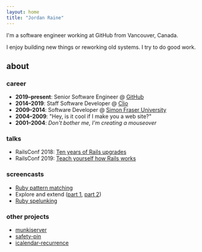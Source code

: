 ```yaml
---
layout: home
title: "Jordan Raine"
---
```


I'm a software engineer working at GitHub from Vancouver, Canada.

I enjoy building new things or reworking old systems. I try to do good work.

## about

### career

- **2019–present**: Senior Software Engineer @ [GitHub](https://github.com)
- **2014–2019**: Staff Software Developer @ [Clio](https://clio.com)
- **2009–2014**: Software Developer @ [Simon Fraser University](https://www.sfu.ca)
- **2004–2009**: "Hey, is it cool if I make you a web site?"
- **2001–2004**: _Don't bother me, I'm creating a mouseover_

### talks

- RailsConf 2018: [Ten years of Rails upgrades](https://www.youtube.com/watch?v=6aCfc0DkSFo)
- RailsConf 2019: [Teach yourself how Rails works](https://www.youtube.com/watch?v=LiyLXklIQHc)

### screencasts

- [Ruby pattern matching](https://www.rubytapas.com/2020/02/14/pattern-matching/)
- Explore and extend ([part 1](https://www.rubytapas.com/2019/02/04/rubytapas-explore-and-extend-part-1-with-jordan-raine/), [part 2](https://www.rubytapas.com/2019/02/11/explore-and-extend-part-2/))
- [Ruby spelunking](https://www.rubytapas.com/2018/08/13/ruby-spelunking/)

### other projects

- [munkiserver](https://github.com/jnraine/munkiserver)
- [safety-pin](https://github.com/jnraine/safety-pin)
- [icalendar-recurrence](https://github.com/icalendar/icalendar-recurrence)

